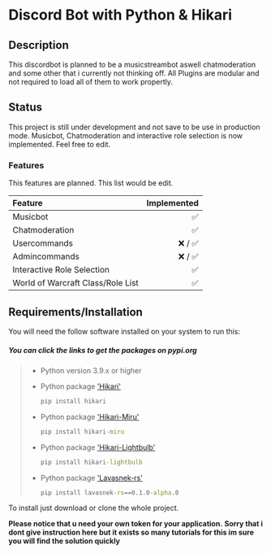 # Discord Bot with Python & Hikari #

## Description ##

This discordbot is planned to be a musicstreambot aswell chatmoderation and some other that i currently not thinking off.
All Plugins are modular and not required to load all of them to work propertly.

## Status ##

This project is still under development and not save to be use in production mode.
Musicbot, Chatmoderation and interactive role selection is now implemented.
Feel free to edit.

### Features ###

This features are planned. This list would be edit.

|Feature|Implemented|
|:--------|---------:|
|Musicbot| ✅|
|Chatmoderation| ✅|
|Usercommands|❌ / ✅|
|Admincommands|❌ / ✅|
|Interactive Role Selection|✅|
|World of Warcraft Class/Role List|✅|
## Requirements/Installation ##

You will need the follow software installed on your system to run this:

##### You can click the links to get the packages on pypi.org ######

> - Python version 3.9.x or higher
> - Python package ['Hikari'](https://pypi.org/project/hikari/)
>
>   ```cmd
>   pip install hikari
>   ```
>
> - Python package ['Hikari-Miru'](https://pypi.org/project/hikari-miru/)
>
>   ```cmd
>   pip install hikari-miru
>   ```
>
> - Python package ['Hikari-Lightbulb'](https://pypi.org/project/hikari-lightbulb/)
>
>   ```cmd
>   pip install hikari-lightbulb
>   ```
>
> - Python package ['Lavasnek-rs'](https://pypi.org/project/lavasnek-rs/0.1.0-alpha.0/)
>
>   ```cmd
>   pip install lavasnek-rs==0.1.0-alpha.0
>   ```

To install just download or clone the whole project.

**Please notice that u need your own token for your application.**
**Sorry that i dont give instruction here but it exists so many tutorials for this im sure you will find the solution quickly**